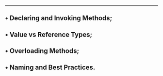 ----------------------------------------------------
• Declaring and Invoking Methods;
----------------------------------------------------
• Value vs Reference Types;
----------------------------------------------------
• Overloading Methods;
----------------------------------------------------
• Naming and Best Practices.
----------------------------------------------------
